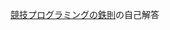 [競技プログラミングの鉄則](https://www.amazon.co.jp/%E7%AB%B6%E6%8A%80%E3%83%97%E3%83%AD%E3%82%B0%E3%83%A9%E3%83%9F%E3%83%B3%E3%82%B0%E3%81%AE%E9%89%84%E5%89%87-%E3%82%A2%E3%83%AB%E3%82%B4%E3%83%AA%E3%82%BA%E3%83%A0%E5%8A%9B%E3%81%A8%E6%80%9D%E8%80%83%E5%8A%9B%E3%82%92%E9%AB%98%E3%82%81%E3%82%8B77%E3%81%AE%E6%8A%80%E8%A1%93-Compass-Books%E3%82%B7%E3%83%AA%E3%83%BC%E3%82%BA-%E7%B1%B3%E7%94%B0/dp/483997750X)の自己解答
